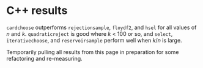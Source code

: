 # C++ results

`cardchoose` outperforms `rejectionsample`, `floydf2`, and `hsel` for all
values of _n_ and _k_. `quadraticreject` is good where _k_ < 100 or so, and
`select`, `iterativechoose`, and `reservoirsample`
perform well when _k_/_n_ is large.

Temporarily pulling all results from this page in preparation for some
refactoring and re-measuring.